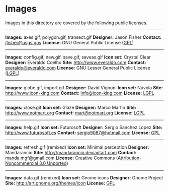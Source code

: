 Images
======

Images in this directory are covered by the following public licenses.

- - -

**Images:** axes.gif, polygon.gif, transect.gif
**Designer:** Jason Fisher
**Contact:** jfisher@usgs.gov
**License:** GNU General Public License ([GPL](http://www.gnu.org/copyleft/gpl.html))

- - -

**Images:** config.gif, new.gif, save.gif, saveas.gif
**Icon set:** Crystal Clear
**Designer:** Everaldo Coelho
**Site:** http://www.everaldo.com
**Contact:** everaldo@everaldo.com
**License:** GNU Lesser General Public License ([LGPL](http://www.gnu.org/licenses/lgpl.html))


- - -

**Images:** globe.gif, import.gif
**Designer:** David Vignoni
**Icon set:** Nuvola
**Site:** http://www.icon-king.com
**Contact:** info@icon-king.com
**License:** [LGPL](http://www.gnu.org/licenses/lgpl.html)

- - -

**Images:** close.gif
**Icon set:** Glaze
**Designer:** Marco Martin
**Site:** http://www.notmart.org
**Contact:** mart@notmart.org
**License:** [LGPL](http://www.gnu.org/licenses/lgpl.html)

- - -

**Images:** help.gif
**Icon set:** Futurosoft
**Designer:** Sergio Sanchez Lopez
**Site:** http://www.futurosoft.es
**Contact:** sergio9087@hotmail.com
**License:** [GPL](http://www.gnu.org/copyleft/gpl.html)

- - -

**Images:** refresh.gif (remixed)
**Icon set:** Minimal perception
**Designer:** Mandarancio
**Site:** http://mandarancio.deviantart.com
**Contact:** manda.mgf@gmail.com
**License:** Creative Commons ([Attribution-Noncommercial 3.0 Unported](http://creativecommons.org/licenses/by-nc/3.0))

- - -

**Images:** data.gif (remixed)
**Icon set:** Gnome icons
**Designer:** Gnome Project
**Site:** http://art.gnome.org/themes/icon
**License:** [GPL](http://www.gnu.org/copyleft/gpl.html)
